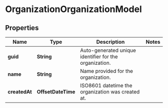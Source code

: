 

# OrganizationOrganizationModel


## Properties

Name | Type | Description | Notes
------------ | ------------- | ------------- | -------------
**guid** | **String** | Auto-generated unique identifier for the organization. | 
**name** | **String** | Name provided for the organization. | 
**createdAt** | **OffsetDateTime** | ISO8601 datetime the organization was created at. | 



